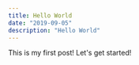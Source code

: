 ```yaml
---
title: Hello World
date: "2019-09-05"
description: "Hello World"
---
```


This is my first post! Let's get started!